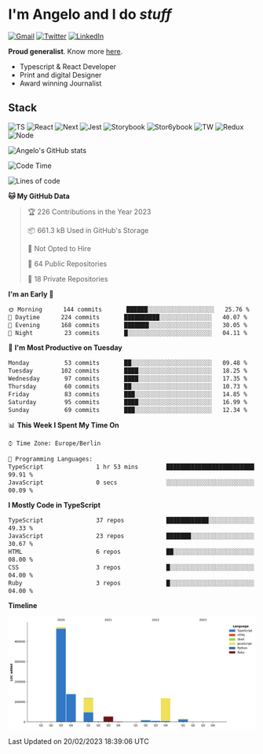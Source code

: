 # I'm Angelo and I do _stuff_

[![Gmail](https://img.shields.io/badge/Gmail-D14836?style=for-the-badge&logo=gmail&logoColor=white)](mailto:oiangelodias@gmail.com)
[![Twitter](https://img.shields.io/badge/Twitter-1DA1F2?style=for-the-badge&logo=twitter&logoColor=white)](https://www.twitter.com/oicronofobico)
[![LinkedIn](https://img.shields.io/badge/LinkedIn-0077B5?style=for-the-badge&logo=linkedin&logoColor=white)](https://www.linkedin.com/in/angelod1as/)

**Proud generalist**. Know more [here](http://www.angelodias.com.br/).

- Typescript & React Developer
- Print and digital Designer
- Award winning Journalist

## Stack

![TS](https://img.shields.io/badge/TypeScript-007ACC?style=for-the-badge&logo=typescript&logoColor=white)
![React](https://img.shields.io/badge/React-20232A?style=for-the-badge&logo=react&logoColor=61DAFB)
![Next](https://img.shields.io/badge/next.js-000000?style=for-the-badge&logo=nextdotjs&logoColor=white)
![Jest](https://img.shields.io/badge/Jest-C21325?style=for-the-badge&logo=jest&logoColor=white)
![Storybook](https://img.shields.io/badge/storybook-FF4785?style=for-the-badge&logo=storybook&logoColor=white)
![Stor6ybook](https://img.shields.io/badge/Figma-F24E1E?style=for-the-badge&logo=figma&logoColor=white)
![TW](https://img.shields.io/badge/Tailwind_CSS-38B2AC?style=for-the-badge&logo=tailwind-css&logoColor=white)
![Redux](https://img.shields.io/badge/Redux-593D88?style=for-the-badge&logo=redux&logoColor=white)
![Node](https://img.shields.io/badge/Node.js-339933?style=for-the-badge&logo=nodedotjs&logoColor=white)

![Angelo's GitHub stats](https://github-readme-stats.vercel.app/api?username=angelod1as&show_icons=true&theme=dark)

<!--START_SECTION:waka-->
![Code Time](http://img.shields.io/badge/Code%20Time-2%2C440%20hrs%2014%20mins-blue)

![Lines of code](https://img.shields.io/badge/From%20Hello%20World%20I%27ve%20Written-902%20Thousand%20lines%20of%20code-blue)

**🐱 My GitHub Data** 

> 🏆 226 Contributions in the Year 2023
 > 
> 📦 661.3 kB Used in GitHub's Storage 
 > 
> 🚫 Not Opted to Hire
 > 
> 📜 64 Public Repositories 
 > 
> 🔑 18 Private Repositories  
 > 
**I'm an Early 🐤** 

```text
🌞 Morning      144 commits       ██████░░░░░░░░░░░░░░░░░░░   25.76 % 
🌆 Daytime      224 commits       ██████████░░░░░░░░░░░░░░░   40.07 % 
🌃 Evening      168 commits       ███████░░░░░░░░░░░░░░░░░░   30.05 % 
🌙 Night         23 commits       █░░░░░░░░░░░░░░░░░░░░░░░░   04.11 % 

```
📅 **I'm Most Productive on Tuesday** 

```text
Monday          53 commits       ██░░░░░░░░░░░░░░░░░░░░░░░   09.48 % 
Tuesday        102 commits       ████░░░░░░░░░░░░░░░░░░░░░   18.25 % 
Wednesday       97 commits       ████░░░░░░░░░░░░░░░░░░░░░   17.35 % 
Thursday        60 commits       ██░░░░░░░░░░░░░░░░░░░░░░░   10.73 % 
Friday          83 commits       ███░░░░░░░░░░░░░░░░░░░░░░   14.85 % 
Saturday        95 commits       ████░░░░░░░░░░░░░░░░░░░░░   16.99 % 
Sunday          69 commits       ███░░░░░░░░░░░░░░░░░░░░░░   12.34 % 

```


📊 **This Week I Spent My Time On** 

```text
⌚︎ Time Zone: Europe/Berlin

💬 Programming Languages: 
TypeScript               1 hr 53 mins        █████████████████████████   99.91 % 
JavaScript               0 secs              ░░░░░░░░░░░░░░░░░░░░░░░░░   00.09 % 

```

**I Mostly Code in TypeScript** 

```text
TypeScript               37 repos            ████████████░░░░░░░░░░░░░   49.33 % 
JavaScript               23 repos            ███████░░░░░░░░░░░░░░░░░░   30.67 % 
HTML                     6 repos             ██░░░░░░░░░░░░░░░░░░░░░░░   08.00 % 
CSS                      3 repos             █░░░░░░░░░░░░░░░░░░░░░░░░   04.00 % 
Ruby                     3 repos             █░░░░░░░░░░░░░░░░░░░░░░░░   04.00 % 

```


**Timeline**

![Chart not found](https://raw.githubusercontent.com/angelod1as/angelod1as/main/charts/bar_graph.png) 


 Last Updated on 20/02/2023 18:39:06 UTC
<!--END_SECTION:waka-->

